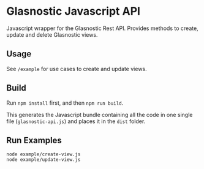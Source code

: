 Glasnostic Javascript API
=========================

Javascript wrapper for the Glasnostic Rest API. 
Provides methods to create, update and delete Glasnostic views.

Usage
-----

See `/example` for use cases to create and update views.

Build
-----

Run `npm install` first, and then `npm run build`.

This generates the Javascript bundle containing all the code in one single file (`glasnostic-api.js`) 
and places it in the `dist` folder.

Run Examples
------------

```
node example/create-view.js
node example/update-view.js
```
